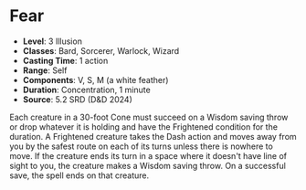 # Fear

- **Level**: 3 Illusion
- **Classes**: Bard, Sorcerer, Warlock, Wizard
- **Casting Time**: 1 action
- **Range**: Self
- **Components**: V, S, M (a white feather)
- **Duration**: Concentration, 1 minute
- **Source**: 5.2 SRD (D&D 2024)

Each creature in a 30-foot Cone must succeed on a Wisdom saving throw or drop whatever it is holding and have the Frightened condition for the duration. A Frightened creature takes the Dash action and moves away from you by the safest route on each of its turns unless there is nowhere to move. If the creature ends its turn in a space where it doesn't have line of sight to you, the creature makes a Wisdom saving throw. On a successful save, the spell ends on that creature.

